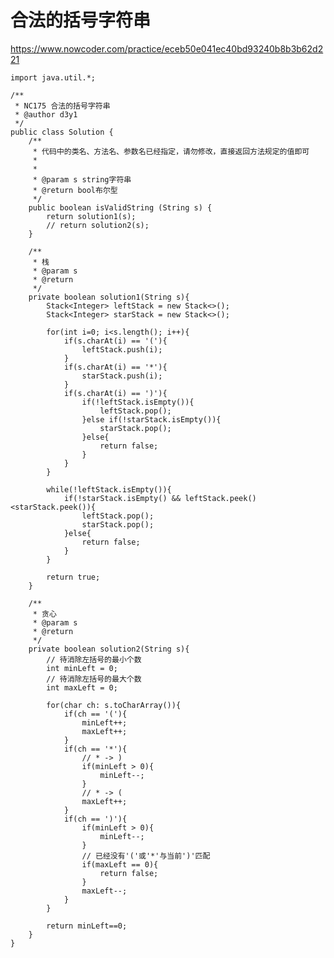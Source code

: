 # 合法的括号字符串
https://www.nowcoder.com/practice/eceb50e041ec40bd93240b8b3b62d221

    import java.util.*;
    
    /**
     * NC175 合法的括号字符串
     * @author d3y1
     */
    public class Solution {
        /**
         * 代码中的类名、方法名、参数名已经指定，请勿修改，直接返回方法规定的值即可
         *
         *
         * @param s string字符串
         * @return bool布尔型
         */
        public boolean isValidString (String s) {
            return solution1(s);
            // return solution2(s);
        }
    
        /**
         * 栈
         * @param s
         * @return
         */
        private boolean solution1(String s){
            Stack<Integer> leftStack = new Stack<>();
            Stack<Integer> starStack = new Stack<>();
    
            for(int i=0; i<s.length(); i++){
                if(s.charAt(i) == '('){
                    leftStack.push(i);
                }
                if(s.charAt(i) == '*'){
                    starStack.push(i);
                }
                if(s.charAt(i) == ')'){
                    if(!leftStack.isEmpty()){
                        leftStack.pop();
                    }else if(!starStack.isEmpty()){
                        starStack.pop();
                    }else{
                        return false;
                    }
                }
            }
    
            while(!leftStack.isEmpty()){
                if(!starStack.isEmpty() && leftStack.peek()<starStack.peek()){
                    leftStack.pop();
                    starStack.pop();
                }else{
                    return false;
                }
            }
    
            return true;
        }
    
        /**
         * 贪心
         * @param s
         * @return
         */
        private boolean solution2(String s){
            // 待消除左括号的最小个数
            int minLeft = 0;
            // 待消除左括号的最大个数
            int maxLeft = 0;
    
            for(char ch: s.toCharArray()){
                if(ch == '('){
                    minLeft++;
                    maxLeft++;
                }
                if(ch == '*'){
                    // * -> )
                    if(minLeft > 0){
                        minLeft--;
                    }
                    // * -> (
                    maxLeft++;
                }
                if(ch == ')'){
                    if(minLeft > 0){
                        minLeft--;
                    }
                    // 已经没有'('或'*'与当前')'匹配
                    if(maxLeft == 0){
                        return false;
                    }
                    maxLeft--;
                }
            }
    
            return minLeft==0;
        }
    }
    

